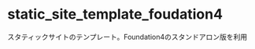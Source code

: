 static_site_template_foudation4
===============================

スタティックサイトのテンプレート。Foundation4のスタンドアロン版を利用
